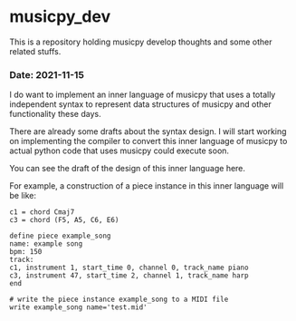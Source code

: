 # musicpy_dev
This is a repository holding musicpy develop thoughts and some other related stuffs.

### Date: 2021-11-15
I do want to implement an inner language of musicpy that uses a totally independent syntax to represent data structures of musicpy and other functionality these days.

There are already some drafts about the syntax design. I will start working on implementing the compiler to convert this inner language of musicpy to actual python code that uses musicpy could execute soon.

You can see the draft of the design of this inner language here.

For example, a construction of a piece instance in this inner language will be like:
```
c1 = chord Cmaj7
c3 = chord (F5, A5, C6, E6)

define piece example_song
name: example song
bpm: 150
track:
c1, instrument 1, start_time 0, channel 0, track_name piano
c3, instrument 47, start_time 2, channel 1, track_name harp
end

# write the piece instance example_song to a MIDI file
write example_song name='test.mid'
```
